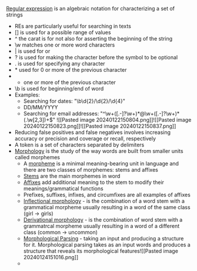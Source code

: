 <u>Regular expression</u> is an algebraic notation for characterizing a set of strings
- REs are particularly useful for searching in texts
- \[\] is used for a possible range of values
- ^ the carat is for not also for asserting the beginning of the string
- \\w matches one or more word characters
- | is used for or
- ? is used for making the character before the symbol to be optional
- . is used for specifying any character
- \* used for 0 or more of the previous character
- + one or more of the previous character
- \\b is used for beginning/end of word
- Examples:
	- Searching for dates: "\\b\\d{2}/\\d{2}/\\d{4}"
	- DD/MM/YYYY
	- Searching for email addresses: "^\\w+(\[.-]?\\w+)\*@\\w+(\[.-]?\\w+)\*(.\\w\[2,3])+$"
	![[Pasted image 20240122150804.png]]![[Pasted image 20240122150823.png]]![[Pasted image 20240122150837.png]]
- Reducing false positives and false negatives involves increasing accuracy or precision and coverage or recall, respectively
- A token is a set of characters separated by delimiters
- <u>Morphology</u> is the study of the way words are built from smaller units called morphemes
	- A <u>morpheme</u> is a minimal meaning-bearing unit in language and there are two classes of morphemes: stems and affixes
	- <u>Stems</u> are the main morphemes in word
	- <u>Affixes</u> add additional meaning to the stem to modify their meanings/grammatical functions
	- Prefixes, suffixes, infixes, and circumfixes are all examples of affixes
	- <u>Inflectional morphology</u> - is the combination of a word stem with a grammatical morpheme usually resulting in a word of the same class (girl -> girls)
	- <u>Derivational morphology</u> - is the combination of word stem with a grammatrcal morpheme usually resulting in a word of a different class (common -> uncommon)
	- <u>Morphological Parsing</u> - taking an input and producing a structure for it. Morphological parsing takes as an input words and produces a structure that reveals its morphological features![[Pasted image 20240124151016.png]]
	- 
